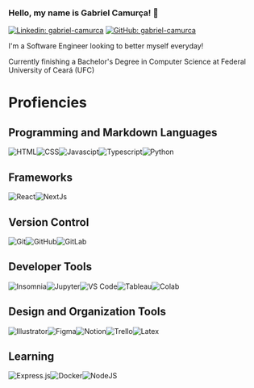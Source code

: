 ### Hello, my name is Gabriel Camurça! 👋

[![Linkedin: gabriel-camurca](https://img.shields.io/badge/LinkedIn-0077B5?style=for-the-badge&logo=linkedin&logoColor=white)](https://www.linkedin.com/in/gabriel-camurca-fernandes-de-sousa/)
[![GitHub: gabriel-camurca](https://img.shields.io/badge/GitHub-100000?style=for-the-badge&logo=github&logoColor=white)](https://github.com/gabriel-camurca)

I'm a Software Engineer looking to better myself everyday!

Currently finishing a Bachelor's Degree in Computer Science at Federal University of Ceará (UFC)

# Profiencies

## Programming and Markdown Languages

<img alt="HTML" src="https://img.shields.io/badge/HTML5-E34F26?style=for-the-badge&logo=html5&logoColor=white"/><img alt="CSS" src="https://img.shields.io/badge/CSS3-1572B6?style=for-the-badge&logo=css3&logoColor=white"/><img alt="Javascipt" src="https://img.shields.io/badge/JavaScript-323330?style=for-the-badge&logo=javascript&logoColor=F7DF1E"/><img alt="Typescript" src="https://img.shields.io/badge/TypeScript-007ACC?style=for-the-badge&logo=typescript&logoColor=white"/><img alt="Python" src="https://img.shields.io/badge/python-3670A0?style=for-the-badge&logo=python&logoColor=ffdd54" />

## Frameworks

<img alt="React" src="https://img.shields.io/badge/React-20232A?style=for-the-badge&logo=react&logoColor=61DAFB"/><img alt="NextJs" src="https://img.shields.io/badge/next.js-000000?style=for-the-badge&logo=nextdotjs&logoColor=white"/>

## Version Control

<img alt="Git" src="https://img.shields.io/badge/git-%23F05033.svg?style=for-the-badge&logo=git&logoColor=white"/><img alt="GitHub" src="https://img.shields.io/badge/github-%23121011.svg?style=for-the-badge&logo=github&logoColor=white"/><img alt="GitLab" src="https://img.shields.io/badge/GitLab-330F63?style=for-the-badge&logo=gitlab&logoColor=white"/>

## Developer Tools
<img alt="Insomnia" src="https://img.shields.io/badge/Insomnia-5849be?style=for-the-badge&logo=Insomnia&logoColor=white"/><img alt="Jupyter" src="https://img.shields.io/badge/Jupyter-%23F37626.svg?style=for-the-badge&logo=Jupyter&logoColor=white"/><img alt="VS Code" src="https://img.shields.io/badge/VS_Code-0078D4?style=for-the-badge&logo=visual%20studio%20code&logoColor=white" /><img alt="Tableau" src="https://img.shields.io/badge/Tableau-E97627?style=for-the-badge&logo=Tableau&logoColor=white"/><img alt="Colab" src="https://img.shields.io/badge/Colab-F9AB00?style=for-the-badge&logo=googlecolab&color=525252" />

## Design and Organization Tools
<img alt="Illustrator" src="https://img.shields.io/badge/adobe%20illustrator-%23FF9A00.svg?style=for-the-badge&logo=adobe%20illustrator&logoColor=white"/><img alt="Figma" src="https://img.shields.io/badge/figma-%23F24E1E.svg?style=for-the-badge&logo=figma&logoColor=white"/><img alt="Notion" src="https://img.shields.io/badge/Notion-%23000000.svg?style=for-the-badge&logo=notion&logoColor=white"/><img alt="Trello" src="https://img.shields.io/badge/Trello-%23026AA7.svg?style=for-the-badge&logo=Trello&logoColor=white"/><img alt="Latex" src="https://img.shields.io/badge/LaTeX-47A141?style=for-the-badge&logo=LaTeX&logoColor=white"/>

## Learning
<img alt="Express.js" src="https://img.shields.io/badge/express.js-%23404d59.svg?style=for-the-badge&logo=express&logoColor=%2361DAFB"/><img alt="Docker" src="https://img.shields.io/badge/Docker-2CA5E0?style=for-the-badge&logo=docker&logoColor=white"/><img alt="NodeJS" src="https://img.shields.io/badge/node.js%20-%2343853D.svg?&style=for-the-badge&logo=node.js&logoColor=white"/>
